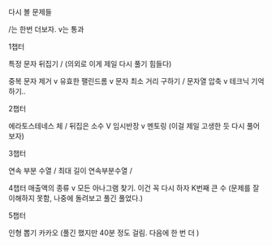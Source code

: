 다시 볼 문제들

/는 한번 더보자. v는 통과

1챕터

특정 문자 뒤집기 / (의외로 이게 제일 다시 풀기 힘들다)

중복 문자 제거 v
유효한 팰린드롬 v
문자 최소 거리 구하기 /
문자열 압축 v 테크닉 기억하기..

2챕터

에라토스테네스 체 /
뒤집은 소수 V
임시반장 v
멘토링
(이걸 제일 고생한 듯 다시 풀어보자)

3챕터

연속 부분 수열 /
최대 길이 연속부분수열 /

4챕터
매출액의 종류 v
모든 아나그램 찾기. 이건 꼭 다시 하자
K번째 큰 수 (문제를 잘 이해하지 못함, 나중에 돌려보고 풀긴 풀었다.)

5챕터

인형 뽑기 카카오 (풀긴 했지만 40분 정도 걸림. 다음에 한 번 더 )
